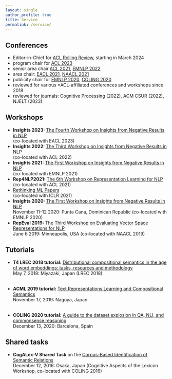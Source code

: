 ```yaml
---
layout: single
author_profile: true
title: Service
permalink: /service/
---
```


## Conferences

* Editor-in-Chief for [ACL Rolling Review](https://aclrollingreview.org/people), starting in March 2024
* program chair for [ACL 2023](https://2023.aclweb.org/)
* senior area chair [ACL 2021](https://2021.aclweb.org/), [EMNLP 2022](https://2022.emnlp.org/)   
* area chair: [EACL 2021](https://2021.eacl.org/), [NAACL 2021](https://2021.naacl.org/)
* publicity chair for [EMNLP 2020](https://2020.emnlp.org/), [COLING 2020](https://coling2020.org/)
* reviewed for various *ACL-affiliated conferences and workshops since 2018
* reviewed for journals: Cognitive Processing (2022), ACM CSUR (2022), NJELT (2023)

## Workshops

* **Insights 2023:** [The Fourth Workshop on Insights from Negative Results in NLP](https://insights-workshop.github.io/) <br/>
  (co-located with EACL 2023)  
* **Insights 2022:** [The Third Workshop on Insights from Negative Results in NLP](https://insights-workshop.github.io/) <br/>
  (co-located with ACL 2022)  
* **Insights 2021:** [The First Workshop on Insights from Negative Results in NLP](https://insights-workshop.github.io/) <br/>
  (co-located with EMNLP 2021)  
* **Rep4NLP2021:** [The 6th Workshop on Representation Learning for NLP](https://sites.google.com/view/repl4nlp-2021/) <br/>
  (co-located with ACL 2021)
* [Rethinking ML Papers](https://rethinkingmlpapers.github.io/) <br/>
  (co-located with ICLR 2021)
* **Insights 2020:** [The First Workshop on Insights from Negative Results in NLP](https://insights-workshop.github.io/) <br/>
  November 11-12 2020: Punta Cana, Dominican Republic (co-located with EMNLP 2020)
* **RepEval 2019:** [The Third Workshop on Evaluating Vector Space Representations for NLP](https://repeval2019.github.io/) <br/>
  June 6 2019: Minneapolis, USA (co-located with NAACL 2019)

               
## Tutorials

* **T4 LREC 2018 tutorial:** [Distributional compositional semantics in the age of word embeddings: tasks, resources and methodology](http://text-machine.cs.uml.edu/lrec2018_t4/index.html) <br/>
            May 7, 2018: Miyazaki, Japan (LREC 2018) </p> <br/>
* **ACML 2019 tutorial:** [Text Representations Learning and Compositional Semantics](http://www.acml-conf.org/2019/tutorials/) <br/>
            November 17, 2019: Nagoya, Japan</p> <br/>
* **COLING 2020 tutorial:** [A guide to the dataset explosion in QA, NLI, and commonsense reasoning](https://coling2020.org/pages/tutorials) <br/>
            December 13, 2020: Barcelona, Spain</p>             
            
## Shared tasks

* **CogALex-V Shared Task** on the [Corpus-Based Identification of Semantic Relations](https://aclweb.org/anthology/papers/W/W16/W16-5309/) <br/>
            December 12, 2016: Osaka, Japan (Cognitive Aspects of the Lexicon Workshop, co-located with COLING 2016) </p> <br/>
            
            